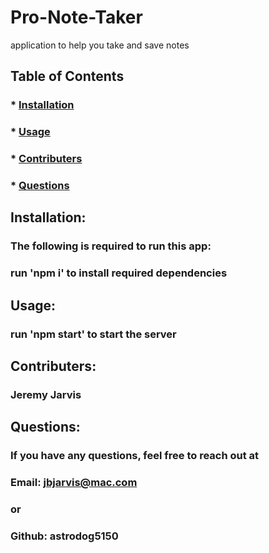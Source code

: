 # Pro-Note-Taker
application to help you take and save notes


  ## Table of Contents
  ### * [Installation](#installation)
  ### * [Usage](#usage)
  ### * [Contributers](#contributers)
  ### * [Questions](#Questions)

  ## Installation:
  ### The following is required to run this app:
  ### run 'npm i' to install required dependencies

  ## Usage:
  ### run 'npm start' to start the server

  ## Contributers:
  ### Jeremy Jarvis

  ## Questions:
  ### If you have any questions, feel free to reach out at
  ### Email: jbjarvis@mac.com
  ### or 
  ### Github: astrodog5150
